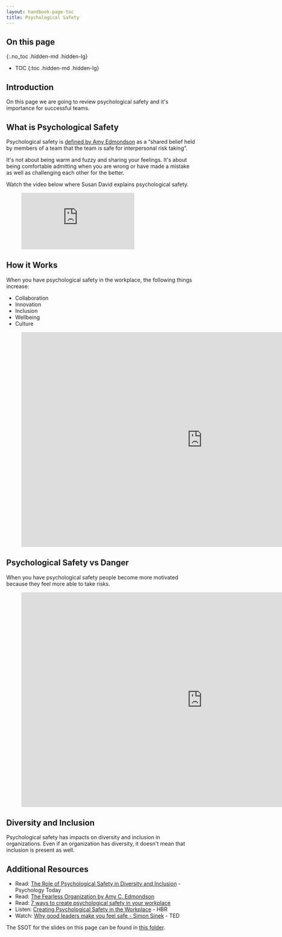 ```yaml
---
layout: handbook-page-toc
title: Psychological Safety
---
```


## On this page
{:.no_toc .hidden-md .hidden-lg}

- TOC
{:toc .hidden-md .hidden-lg}

## Introduction

On this page we are going to review psychological safety and it's importance for successful teams. 

## What is Psychological Safety

Psychological safety is [defined by Amy Edmondson](https://www.jstor.org/stable/2666999?seq=1) as a “shared belief held by members of a team that the team is safe for interpersonal risk taking”.

It's not about being warm and fuzzy and sharing your feelings. It's about being comfortable admitting when you are wrong or have made a mistake as well as challenging each other for the better. 

Watch the video below where Susan David explains psychological safety. 

<!-- blank line -->
<figure class="video_container">
  <iframe src="https://www.youtube.com/embed/O0kAMpRp2hU" frameborder="0" allowfullscreen="true"> </iframe>
</figure>
<!-- blank line -->

## How it Works

When you have psychological safety in the workplace, the following things increase: 

- Collaboration
- Innovation
- Inclusion
- Wellbeing
- Culture

<figure class="video_container">
<iframe src="https://docs.google.com/presentation/d/e/2PACX-1vQn6_E_jGgOUz9OBe0hYopG5MYF4k6-MV2NsdESCpxjYenS9ikKD8mylL_Id44GXzl5-lHLltwHsWLD/embed?start=false&loop=false&delayms=60000" frameborder="0" width="960" height="569" allowfullscreen="true" mozallowfullscreen="true" webkitallowfullscreen="true"></iframe>
</figure>

## Psychological Safety vs Danger

When you have psychological safety people become more motivated because they feel more able to take risks. 

<figure class="video_container">
<iframe src="https://docs.google.com/presentation/d/e/2PACX-1vRzAtUx8ptPA5FbZ1Pn_GKRQB_9I_K98Sxr7GBfssU3FxpkVUXCA9kyg7j5xWV6X9NEOR0zC7SdGuJb/embed?start=false&loop=false&delayms=60000" frameborder="0" width="960" height="569" allowfullscreen="true" mozallowfullscreen="true" webkitallowfullscreen="true"></iframe>
</figure>

## Diversity and Inclusion

Psychological safety has impacts on diversity and inclusion in organizations. Even if an organization has diversity, it doesn't mean that inclusion is present as well. 

## Additional Resources 
- Read: [The Role of Psychological Safety in Diversity and Inclusion](https://www.psychologytoday.com/us/blog/the-fearless-organization/202006/the-role-psychological-safety-in-diversity-and-inclusion) - Psychology Today 
- Read: [The Fearless Organization by Amy C. Edmondson](https://www.amazon.com/Fearless-Organization-Psychological-Workplace-Innovation/dp/1119477247/ref=sr_1_1?keywords=The+Fearless+Organization&qid=1567701716&s=gateway&sr=8-1)
- Read: [7 ways to create psychological safety in your workplace](https://blog.jostle.me/blog/7-ways-to-create-psychological-safety-in-your-workplace)
- Listen: [Creating Psychological Safety in the Workplace](https://hbr.org/podcast/2019/01/creating-psychological-safety-in-the-workplace) - HBR 
- Watch: [Why good leaders make you feel safe - Simon Sinek](https://www.youtube.com/watch?v=lmyZMtPVodo&list=PLhVoCCkYxQDcdcU7j7H_w0-0BdOqIIYxa) - TED

The SSOT for the slides on this page can be found in [this folder](https://drive.google.com/drive/folders/1RLXcBUM1IKx8KmgQSR-dPDwvkso6bVJL).
